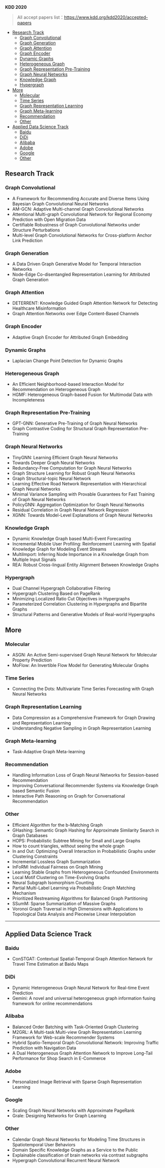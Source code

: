 **KDD 2020**
> All accept papers list：https://www.kdd.org/kdd2020/accepted-papers

- [Research Track](#research-track)
  - [Graph Convolutional](#graph-convolutional)
  - [Graph Generation](#graph-generation)
  - [Graph Attention](#graph-attention)
  - [Graph Encoder](#graph-encoder)
  - [Dynamic Graphs](#dynamic-graphs)
  - [Heterogeneous Graph](#heterogeneous-graph)
  - [Graph Representation Pre-Training](#graph-representation-pre-training)
  - [Graph Neural Networks](#graph-neural-networks)
  - [Knowledge Graph](#knowledge-graph)
  - [Hypergraph](#hypergraph)
- [More](#more)
  - [Molecular](#molecular)
  - [Time Series](#time-series)
  - [Graph Representation Learning](#graph-representation-learning)
  - [Graph Meta-learning](#graph-meta-learning)
  - [Recommendation](#recommendation)
  - [Other](#other)
- [Applied Data Science Track](#applied-data-science-track)
  - [Baidu](#baidu)
  - [DiDi](#didi)
  - [Alibaba](#alibaba)
  - [Adobe](#adobe)
  - [Google](#google)
  - [Other](#other-1)

## Research Track

### Graph Convolutional

*  A Framework for Recommending Accurate and Diverse Items Using Bayesian Graph Convolutional Neural Networks
*  AM-GCN: Adaptive Multi-channel Graph Convolutional Networks
*  Attentional Multi-graph Convolutional Network for Regional Economy Prediction with Open Migration Data
*  Certifiable Robustness of Graph Convolutional Networks under Structure Perturbations
*  Multi-level Graph Convolutional Networks for Cross-platform Anchor Link Prediction

### Graph Generation

*  A Data Driven Graph Generative Model for Temporal Interaction Networks
*  Node-Edge Co-disentangled Representation Learning for Attributed Graph Generation

### Graph Attention

* DETERRENT: Knowledge Guided Graph Attention Network for Detecting Healthcare Misinformation
* Graph Attention Networks over Edge Content-Based Channels

### Graph Encoder
* Adaptive Graph Encoder for Attributed Graph Embedding

### Dynamic Graphs
* Laplacian Change Point Detection for Dynamic Graphs

### Heterogeneous Graph

* An Efficient Neighborhood-based Interaction Model for Recommendation on Heterogeneous Graph
* HGMF: Heterogeneous Graph-based Fusion for Multimodal Data with Incompleteness

### Graph Representation Pre-Training

* GPT-GNN: Generative Pre-Training of Graph Neural Networks
* Graph Contrastive Coding for Structural Graph Representation Pre-Training

### Graph Neural Networks

* TinyGNN: Learning Efficient Graph Neural Networks
* Towards Deeper Graph Neural Networks
* Redundancy-Free Computation for Graph Neural Networks
* Graph Structure Learning for Robust Graph Neural Networks
* Graph Structural-topic Neural Network
* Learning Effective Road Network Representation with Hierarchical Graph Neural Networks
* Minimal Variance Sampling with Provable Guarantees for Fast Training of Graph Neural Networks
* PolicyGNN: Aggregation Optimization for Graph Neural Networks
* Residual Correlation in Graph Neural Network Regression
* XGNN: Towards Model-Level Explanations of Graph Neural Networks

### Knowledge Graph
* Dynamic Knowledge Graph based Multi-Event Forecasting
* Incremental Mobile User Profiling: Reinforcement Learning with Spatial Knowledge Graph for Modeling Event Streams
* MultiImport: Inferring Node Importance in a Knowledge Graph from Multiple Input Signals
* REA: Robust Cross-lingual Entity Alignment Between Knowledge Graphs

### Hypergraph
* Dual Channel Hypergraph Collaborative Filtering
* Hypergraph Clustering Based on PageRank
* Minimizing Localized Ratio Cut Objectives in Hypergraphs
* Parameterized Correlation Clustering in Hypergraphs and Bipartite Graphs
* Structural Patterns and Generative Models of Real-world Hypergraphs

## More
### Molecular
* ASGN: An Active Semi-supervised Graph Neural Network for Molecular Property Prediction
* MoFlow: An Invertible Flow Model for Generating Molecular Graphs

### Time Series
* Connecting the Dots: Multivariate Time Series Forecasting with Graph Neural Networks

### Graph Representation Learning
* Data Compression as a Comprehensive Framework for Graph Drawing and Representation Learning
* Understanding Negative Sampling in Graph Representation Learning

### Graph Meta-learning
* Task-Adaptive Graph Meta-learning

### Recommendation
* Handling Information Loss of Graph Neural Networks for Session-based Recommendation
* Improving Conversational Recommender Systems via Knowledge Graph based Semantic Fusion
* Interactive Path Reasoning on Graph for Conversational Recommendation

### Other
* Efficient Algorithm for the b-Matching Graph
* GHashing: Semantic Graph Hashing for Approximate Similarity Search in Graph Databases
* HOPS: Probabilistic Subtree Mining for Small and Large Graphs
* How to count triangles, without seeing the whole graph
* In and Out: Optimizing Overall Interaction in Probabilistic Graphs under Clustering Constraints
* Incremental Lossless Graph Summarization
* InFoRM: Individual Fairness on Graph Mining
* Learning Stable Graphs from Heterogeneous Confounded Environments
* Local Motif Clustering on Time-Evolving Graphs
* Neural Subgraph Isomorphism Counting
* Partial Multi-Label Learning via Probabilistic Graph Matching Mechanism
* Prioritized Restreaming Algorithms for Balanced Graph Partitioning
* SSumM: Sparse Summarization of Massive Graphs
* Voronoi Graph Traversal in High Dimensions with Applications to Topological Data Analysis and Piecewise Linear Interpolation


---


## Applied Data Science Track

### Baidu

* ConSTGAT: Contextual Spatial-Temporal Graph Attention Network for Travel Time Estimation at Baidu Maps

### DiDi

* Dynamic Heterogeneous Graph Neural Network for Real-time Event Prediction
* Gemini: A novel and universal heterogeneous graph information fusing framework for online recommendations

### Alibaba

* Balanced Order Batching with Task-Oriented Graph Clustering
* M2GRL: A Multi-task Multi-view Graph Representation Learning Framework for Web-scale Recommender Systems
* Hybrid Spatio-Temporal Graph Convolutional Network: Improving Traffic Prediction with Navigation Data
* A Dual Heterogeneous Graph Attention Network to Improve Long-Tail Performance for Shop Search in E-Commerce

### Adobe

* Personalized Image Retrieval with Sparse Graph Representation Learning

### Google
* Scaling Graph Neural Networks with Approximate PageRank
* Grale: Designing Networks for Graph Learning

### Other

* Calendar Graph Neural Networks for Modeling Time Structures in Spatiotemporal User Behaviors
* Domain Specific Knowledge Graphs as a Service to the Public
* Explainable classification of brain networks via contrast subgraphs
* Hypergraph Convolutional Recurrent Neural Network
